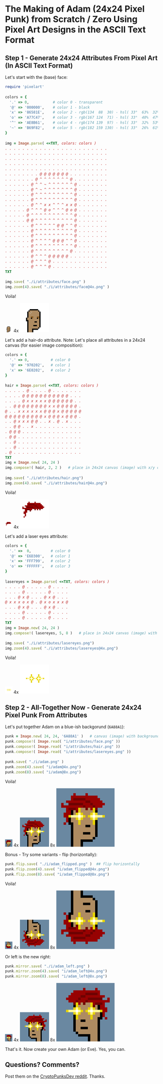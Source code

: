 #  The Making of Adam (24x24 Pixel Punk) from Scratch / Zero Using Pixel Art Designs in the ASCII Text Format



## Step 1 - Generate 24x24 Attributes From Pixel Art (In ASCII Text Format)


Let's start with the (base) face:

``` ruby
require 'pixelart'

colors = {
  '.' => 0,           # color 0 - transparent
  '@' => '000000',    # color 1 - black
  'x' => '86581E',    # color 2 - rgb(134  88  30) - hsl( 33°  63%  32%)
  'o' => 'A77C47',    # color 3 - rgb(167 124  71) - hsl( 33°  40%  47%)
  '^' => 'AE8B61',    # color 4 - rgb(174 139  97) - hsl( 33°  32%  53%)
  '~' => 'B69F82',    # color 5 - rgb(182 159 130) - hsl( 33°  26%  61%)
}

img = Image.parse( <<TXT, colors: colors )
. . . . . . . . . . . . . . . . . . . . . . . .
. . . . . . . . . . . . . . . . . . . . . . . .
. . . . . . . . . . . . . . . . . . . . . . . .
. . . . . . . . . . . . . . . . . . . . . . . .
. . . . . . . . . . . . . . . . . . . . . . . .
. . . . . . . . @ @ @ @ @ @ @ . . . . . . . . .
. . . . . . . @ ^ ^ ^ ^ ^ ^ ^ @ . . . . . . . .
. . . . . . @ ^ ^ ~ ^ ^ ^ ^ ^ ^ @ . . . . . . .
. . . . . . @ ^ ~ ^ ^ ^ ^ ^ ^ ^ @ . . . . . . .
. . . . . . @ ^ ^ ^ ^ ^ ^ ^ ^ ^ @ . . . . . . .
. . . . . . @ ^ ^ ^ ^ ^ ^ ^ ^ ^ @ . . . . . . .
. . . . . . @ ^ ^ x x ^ ^ ^ x x @ . . . . . . .
. . . . . @ ^ ^ ^ @ o ^ ^ ^ @ o @ . . . . . . .
. . . . . @ ^ ^ ^ ^ ^ ^ ^ ^ ^ ^ @ . . . . . . .
. . . . . @ @ ^ ^ ^ ^ ^ ^ ^ ^ ^ @ . . . . . . .
. . . . . . @ ^ ^ ^ ^ ^ @ @ ^ ^ @ . . . . . . .
. . . . . . @ ^ ^ ^ ^ ^ ^ ^ ^ ^ @ . . . . . . .
. . . . . . @ ^ ^ ^ ^ ^ ^ ^ ^ ^ @ . . . . . . .
. . . . . . @ ^ ^ ^ ^ @ @ @ ^ ^ @ . . . . . . .
. . . . . . @ ^ ^ ^ ^ ^ ^ ^ ^ ^ @ . . . . . . .
. . . . . . @ ^ ^ ^ ^ ^ ^ ^ ^ @ . . . . . . . .
. . . . . . @ ^ ^ ^ @ @ @ @ @ . . . . . . . . .
. . . . . . @ ^ ^ ^ @ . . . . . . . . . . . . .
. . . . . . @ ^ ^ ^ @ . . . . . . . . . . . . .
TXT

img.save( "./i/attributes/face.png" )
img.zoom(4).save( "./i/attributes/face@4x.png" )
```

Voila!

![](i/attributes/face.png) 4x ![](i/attributes/face@4x.png)




Let's add a hair-do attribute. Note: Let's place
all attributes in a 24x24 canvas (for easier image composition):

``` ruby
colors = {
  '.' => 0,          # color 0
  '@' => '970202',   # color 1
  'x' => '6E0202',   # color 2
}

hair = Image.parse( <<TXT, colors: colors )
. . . . . @ . . . . @ . . . . . . .
. . . . @ @ @ @ @ @ @ @ @ @ @ . . .
. . . . @ x x x x x @ @ @ @ @ @ . .
. . @ @ @ @ @ @ @ @ x x @ @ @ @ @ .
@ . . x x x x x x @ @ @ x @ @ @ @ @
@ @ @ @ @ @ @ @ @ x @ @ @ x @ @ @ .
. . @ x x x @ @ . . x . @ . x . . .
. . @ @ . . x . . . . . . . . . . .
. @ @ @ . . . . . . . . . . . . . .
. @ @ . . . . . . . . . . . . . . .
. . @ . . . . . . . . . . . . . . .
. . @ . . . . . . . . . . . . . . .
. @ . . . . . . . . . . . . . . . .
TXT
img = Image.new( 24, 24 )
img.compose!( hair, 2, 2 )   # place in 24x24 canvas (image) with x/y offset

img.save( "./i/attributes/hair.png")
img.zoom(4).save( "./i/attributes/hair@4x.png")
```

Voila!

![](i/attributes/hair.png) 4x ![](i/attributes/hair@4x.png)



Let's add a laser eyes attribute:

``` ruby
colors = {
  '.' =>  0,         # color 0
  '@' => 'E6D300',   # color 1
  'x' => 'FFF799',   # color 2
  'o' => 'FFFFFF',   # color 3
}

lasereyes = Image.parse( <<TXT, colors: colors )
. . . . @ . . . . . @ . . . .
. . . . @ . . . . . @ . . . .
. . . @ x @ . . . @ x @ . . .
@ x x x o x @ . @ x o x x x @
. . . @ x @ . . . @ x @ . . .
. . . . @ . . . . . @ . . . .
. . . . @ . . . . . @ . . . .
TXT
img = Image.new( 24, 24 )
img.compose!( lasereyes, 5, 8 )   # place in 24x24 canvas (image) with x/y offset

img.save( "./i/attributes/lasereyes.png")
img.zoom(4).save( "./i/attributes/lasereyes@4x.png")
```

Voila!

![](i/attributes/lasereyes.png) 4x ![](i/attributes/lasereyes@4x.png)



## Step 2 - All-Together Now - Generate 24x24 Pixel Punk From Attributes


Let's put together Adam on a blue-ish backgorund (`6A88A1`):


``` ruby
punk = Image.new( 24, 24, '6A88A1' )   # canvas (image) with background color
punk.compose!( Image.read( "i/attributes/face.png" ))
punk.compose!( Image.read( "i/attributes/hair.png" ))
punk.compose!( Image.read( "i/attributes/lasereyes.png" ))

punk.save( "./i/adam.png" )
punk.zoom(4).save( "i/adam@4x.png")
punk.zoom(8).save( "i/adam@8x.png")
```

Voila!

![](i/adam.png)
4x ![](i/adam@4x.png)
8x ![](i/adam@8x.png)


Bonus - Try some variants - flip (horizontally):

``` ruby
punk.flip.save( "./i/adam_flipped.png" )  ## flip horizontally
punk.flip.zoom(4).save( "i/adam_flipped@4x.png")
punk.flip.zoom(8).save( "i/adam_flipped@8x.png")
```

Voila!

![](i/adam_flipped.png)
4x ![](i/adam_flipped@4x.png)
8x ![](i/adam_flipped@8x.png)


Or left is the new right:

``` ruby
punk.mirror.save( "./i/adam_left.png" )
punk.mirror.zoom(4).save( "i/adam_left@4x.png")
punk.mirror.zoom(8).save( "i/adam_left@8x.png")
```

![](i/adam_left.png)
4x ![](i/adam_left@4x.png)
8x ![](i/adam_left@8x.png)



That's it. Now create your own Adam (or Eve). Yes, you can.


## Questions? Comments?

Post them on the [CryptoPunksDev reddit](https://old.reddit.com/r/CryptoPunksDev). Thanks.





